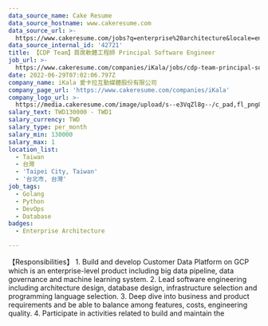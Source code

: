 ```yaml
---
data_source_name: Cake Resume
data_source_hostname: www.cakeresume.com
data_source_url: >-
  https://www.cakeresume.com/jobs?q=enterprise%20architecture&locale=en&range%5Bsalary_range%5D%5Bmin%5D=1000000
data_source_internal_id: '42721'
title: 【CDP Team】首席軟體工程師 Principal Software Engineer
job_url: >-
  https://www.cakeresume.com/companies/iKala/jobs/cdp-team-principal-software-engineer
date: 2022-06-29T07:02:06.797Z
company_name: iKala 愛卡拉互動媒體股份有限公司
company_page_url: 'https://www.cakeresume.com/companies/iKala'
company_logo_url: >-
  https://media.cakeresume.com/image/upload/s--e3VqZl8g--/c_pad,fl_png8,h_200,w_200/v1646194257/kunvge0p059wddfovbx7.png
salary_text: TWD130000 - TWD1
salary_currency: TWD
salary_type: per_month
salary_min: 130000
salary_max: 1
location_list:
  - Taiwan
  - 台灣
  - 'Taipei City, Taiwan'
  - '台北市, 台灣'
job_tags:
  - Golang
  - Python
  - DevOps
  - Database
badges:
  - Enterprise Architecture

---
```


【Responsibilities】 1. Build and develop Customer Data Platform on GCP which is an enterprise-level product including big data pipeline, data governance and machine learning system. 2. Lead software engineering including architecture design, database design, infrastructure selection and programming language selection. 3. Deep dive into business and product requirements and be able to balance among features, costs, engineering quality. 4. Participate in activities related to build and maintain the
